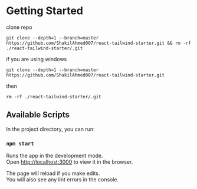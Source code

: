 # Getting Started
clone repo

`git clone --depth=1 --branch=master https://github.com/ShakilAhmed007/react-tailwind-starter.git && rm -rf ./react-tailwind-starter/.git`

if you are using windows

`git clone --depth=1 --branch=master https://github.com/ShakilAhmed007/react-tailwind-starter.git`

then

`rm -rf ./react-tailwind-starter/.git`




## Available Scripts

In the project directory, you can run:

### `npm start`

Runs the app in the development mode.\
Open [http://localhost:3000](http://localhost:3000) to view it in the browser.

The page will reload if you make edits.\
You will also see any lint errors in the console.
